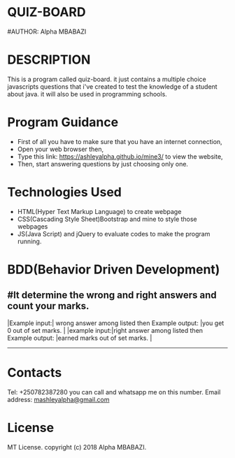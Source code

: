 # QUIZ-BOARD

#AUTHOR: Alpha MBABAZI

# DESCRIPTION

This is a program called quiz-board. it just contains a multiple choice javascripts questions that i've created to test the knowledge of a student about java. it will also be used in programming schools.

# Program Guidance

- First of all you have to make sure that you have an internet connection,
- Open your web browser then,
- Type this link: https://ashleyalpha.github.io/mine3/ to view the website,
- Then, start answering questions by just choosing only one.

# Technologies Used

- HTML(Hyper Text Markup Language) to create webpage
- CSS(Cascading Style Sheet)Bootstrap and mine to style those webpages
- JS(Java Script) and jQuery to evaluate codes to make the program running.

# BDD(Behavior Driven Development)

## #It determine the wrong and right answers and count your marks.

|Example input:| wrong answer among listed then Example output: |you get 0 out of set marks. |
|example input:|right answer among listed then Example output: |earned marks out of set marks. |

---

# Contacts

Tel: +250782387280 you can call and whatsapp me on this number. Email address: mashleyalpha@gmail.com

# License

MT License. copyright (c) 2018 Alpha MBABAZI.
